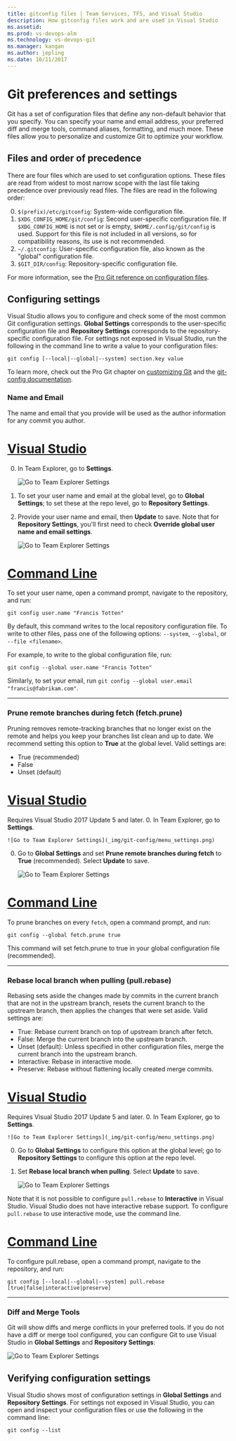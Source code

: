 ```yaml
---
title: gitconfig files | Team Services, TFS, and Visual Studio
description: How gitconfig files work and are used in Visual Studio
ms.assetid:
ms.prod: vs-devops-alm
ms.technology: vs-devops-git
ms.manager: kangan
ms.author: jepling
ms.date: 10/11/2017
---
```


# Git preferences and settings

Git has a set of configuration files that define any non-default behavior that you specify.
You can specify your name and email address, your preferred diff and merge tools, command aliases, formatting, and much more. 
These files allow you to personalize and customize Git to optimize your workflow.

## Files and order of precedence

There are four files which are used to set configuration options. These files are read from widest to most narrow scope with the last file taking precedence over previously read files. 
The files are read in the following order:

0. `$(prefix)/etc/gitconfig`: System-wide configuration file.
0. `$XDG_CONFIG_HOME/git/config`: Second user-specific configuration file. If `$XDG_CONFIG_HOME` is not set or is empty, `$HOME/.config/git/config` is used. Support for this file is not included in all versions, so for compatibility reasons, its use is not recommended.
0. `~/.gitconfig`: User-specific configuration file, also known as the "global" configuration file.
0. `$GIT_DIR/config`: Repository-specific configuration file.

For more information, see the [Pro Git reference on configuration files](https://git-scm.com/docs/git-config#FILES).

## Configuring settings

Visual Studio allows you to configure and check some of the most common Git configuration settings.
**Global Settings** corresponds to the user-specific configuration file and **Repository Settings** corresponds to the repository-specific configuration file.
For settings not exposed in Visual Studio, run the following in the command line to write a value to your configuration files:

```
git config [--local|--global|--system] section.key value
```

To learn more, check out the Pro Git chapter on [customizing Git](https://git-scm.com/book/en/v2/Customizing-Git-Git-Configuration) and the [git-config documentation](https://git-scm.com/docs/git-config).

### Name and Email
The name and email that you provide will be used as the author information for any commit you author.

# [Visual Studio](#tab/visual-studio)
0. In Team Explorer, go to **Settings**.

	![Go to Team Explorer Settings](_img/git-config/menu_settings.png)

0. To set your user name and email at the global level, go to **Global Settings**; to set these at the repo level, go to **Repository Settings**.

0. Provide your user name and email, then **Update** to save. Note that for **Repository Settings**, you'll first need to check **Override global user name and email settings**.

	![Go to Team Explorer Settings](_img/git-config/global_settings_username_email.png)

# [Command Line](#tab/command-line)
To set your user name, open a command prompt, navigate to the repository, and run:
```
git config user.name "Francis Totten"
```

By default, this command writes to the local repository configuration file. To write to other files, pass one of the following options: `--system`, `--global`, or `--file <filename>`.

For example, to write to the global configuration file, run:
```
git config --global user.name "Francis Totten"
```

Similarly, to set your email, run `git config --global user.email "francis@fabrikam.com"`.

---

### Prune remote branches during fetch (fetch.prune)
Pruning removes remote-tracking branches that no longer exist on the remote and helps you keep your branches list clean and up to date.
We recommend setting this option to **True** at the global level. Valid settings are:

- True (recommended)
- False
- Unset (default)

# [Visual Studio](#tab/visual-studio)
Requires Visual Studio 2017 Update 5 and later.
0. In Team Explorer, go to **Settings**.

	![Go to Team Explorer Settings](_img/git-config/menu_settings.png)

0. Go to **Global Settings** and set **Prune remote branches during fetch** to **True** (recommended). Select **Update** to save.

	![Go to Team Explorer Settings](_img/git-config/fetch_prune.png)

# [Command Line](#tab/command-line)
To prune branches on every `fetch`, open a command prompt, and run:
```
git config --global fetch.prune true
```

This command will set fetch.prune to true in your global configuration file (recommended).

---

### Rebase local branch when pulling (pull.rebase)
Rebasing sets aside the changes made by commits in the current branch that are not in the upstream branch, resets the current branch to the upstream branch, 
then applies the changes that were set aside. Valid settings are:

- True: Rebase current branch on top of upstream branch after fetch.
- False: Merge the current branch into the upstream branch.
- Unset (default): Unless specified in other configuration files, merge the current branch into the upstream branch.
- Interactive: Rebase in interactive mode.
- Preserve: Rebase without flattening locally created merge commits.

# [Visual Studio](#tab/visual-studio)
Requires Visual Studio 2017 Update 5 and later.
0. In Team Explorer, go to **Settings**.

	![Go to Team Explorer Settings](_img/git-config/menu_settings.png)

0. Go to **Global Settings** to configure this option at the global level; go to **Repository Settings** to configure this option at the repo level.

0. Set **Rebase local branch when pulling**. Select **Update** to save.

	![Go to Team Explorer Settings](_img/git-config/pull_rebase.png)

Note that it is not possible to configure `pull.rebase` to **Interactive** in Visual Studio. Visual Studio does not have interactive rebase support.
To configure `pull.rebase` to use interactive mode, use the command line.

# [Command Line](#tab/command-line)
To configure pull.rebase, open a command prompt, navigate to the repository, and run:
```
git config [--local|--global|--system] pull.rebase [true|false|interactive|preserve]
```

---

### Diff and Merge Tools
Git will show diffs and merge conflicts in your preferred tools. If you do not have a diff or merge tool configured, you can configure Git to use Visual Studio in **Global Settings** and **Repository Settings**:

![Go to Team Explorer Settings](_img/git-config/diff_merge_tools.png)

## Verifying configuration settings
Visual Studio shows most of configuration settings in **Global Settings** and **Repository Settings**.
For settings not exposed in Visual Studio, you can open and inspect your configuration files or use the following in the command line:

```
git config --list
```